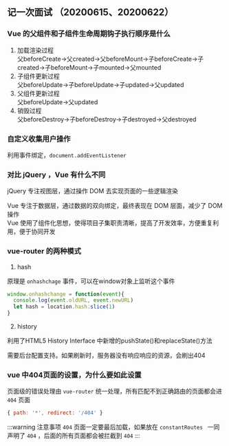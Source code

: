## 记一次面试 （20200615、20200622）

### Vue 的父组件和子组件生命周期钩子执行顺序是什么

1. 加载渲染过程  
    父beforeCreate->父created->父beforeMount->子beforeCreate->子created->子beforeMount->子mounted->父mounted
2. 子组件更新过程  
    父beforeUpdate->子beforeUpdate->子updated->父updated
3. 父组件更新过程  
    父beforeUpdate->父updated
4. 销毁过程  
    父beforeDestroy->子beforeDestroy->子destroyed->父destroyed
    
### 自定义收集用户操作

利用事件绑定，`document.addEventListener`

### 对比 jQuery ，Vue 有什么不同

jQuery 专注视图层，通过操作 DOM 去实现页面的一些逻辑渲染

Vue 专注于数据层，通过数据的双向绑定，最终表现在 DOM 层面，减少了 DOM 操作  
Vue 使用了组件化思想，使得项目子集职责清晰，提高了开发效率，方便重复利用，便于协同开发

### vue-router 的两种模式

1. hash

原理是 `onhashchage` 事件，可以在window对象上监听这个事件

```js
window.onhashchange = function(event){
  console.log(event.oldURL, event.newURL)
  let hash = location.hash.slice(1)
}
```

2. history

利用了HTML5 History Interface 中新增的pushState()和replaceState()方法

需要后台配置支持。如果刷新时，服务器没有响应响应的资源，会刷出404

### vue 中404页面的设置，为什么要如此设置

页面级的错误处理由 `vue-router` 统一处理，所有匹配不到正确路由的页面都会进 `404` 页面

```js
{ path: '*', redirect: '/404' }
```

:::warning 注意事项
`404` 页面一定要最后加载，如果放在 `constantRoutes ` 一同声明了 `404` ，后面的所有页面都会被拦截到 `404`
:::